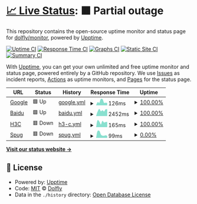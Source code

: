 # [📈 Live Status](https://monitor.cofire.cn): <!--live status--> **🟧 Partial outage**

This repository contains the open-source uptime monitor and status page for [dolfly/monitor](https://mointor.diele.me), powered by [Upptime](https://github.com/upptime/upptime).

[![Uptime CI](https://github.com/dolfly/monitor/workflows/Uptime%20CI/badge.svg)](https://github.com/dolfly/monitor/actions?query=workflow%3A%22Uptime+CI%22)
[![Response Time CI](https://github.com/dolfly/monitor/workflows/Response%20Time%20CI/badge.svg)](https://github.com/dolfly/monitor/actions?query=workflow%3A%22Response+Time+CI%22)
[![Graphs CI](https://github.com/dolfly/monitor/workflows/Graphs%20CI/badge.svg)](https://github.com/dolfly/monitor/actions?query=workflow%3A%22Graphs+CI%22)
[![Static Site CI](https://github.com/dolfly/monitor/workflows/Static%20Site%20CI/badge.svg)](https://github.com/dolfly/monitor/actions?query=workflow%3A%22Static+Site+CI%22)
[![Summary CI](https://github.com/dolfly/monitor/workflows/Summary%20CI/badge.svg)](https://github.com/dolfly/monitor/actions?query=workflow%3A%22Summary+CI%22)

With [Upptime](https://upptime.js.org), you can get your own unlimited and free uptime monitor and status page, powered entirely by a GitHub repository. We use [Issues](https://github.com/dolfly/monitor/issues) as incident reports, [Actions](https://github.com/dolfly/monitor/actions) as uptime monitors, and [Pages](https://monitor.cofire.cn) for the status page.

<!--start: status pages-->
<!-- This summary is generated by Upptime (https://github.com/upptime/upptime) -->
<!-- Do not edit this manually, your changes will be overwritten -->
<!-- prettier-ignore -->
| URL | Status | History | Response Time | Uptime |
| --- | ------ | ------- | ------------- | ------ |
| <img alt="" src="https://icons.duckduckgo.com/ip3/www.google.com.ico" height="13"> [Google](https://www.google.com) | 🟩 Up | [google.yml](https://github.com/dolfly/monitor/commits/HEAD/history/google.yml) | <details><summary><img alt="Response time graph" src="./graphs/google/response-time-week.png" height="20"> 126ms</summary><br><a href="https://monitor.diele.me/history/google"><img alt="Response time 101" src="https://img.shields.io/endpoint?url=https%3A%2F%2Fraw.githubusercontent.com%2Fdolfly%2Fmonitor%2FHEAD%2Fapi%2Fgoogle%2Fresponse-time.json"></a><br><a href="https://monitor.diele.me/history/google"><img alt="24-hour response time 141" src="https://img.shields.io/endpoint?url=https%3A%2F%2Fraw.githubusercontent.com%2Fdolfly%2Fmonitor%2FHEAD%2Fapi%2Fgoogle%2Fresponse-time-day.json"></a><br><a href="https://monitor.diele.me/history/google"><img alt="7-day response time 126" src="https://img.shields.io/endpoint?url=https%3A%2F%2Fraw.githubusercontent.com%2Fdolfly%2Fmonitor%2FHEAD%2Fapi%2Fgoogle%2Fresponse-time-week.json"></a><br><a href="https://monitor.diele.me/history/google"><img alt="30-day response time 102" src="https://img.shields.io/endpoint?url=https%3A%2F%2Fraw.githubusercontent.com%2Fdolfly%2Fmonitor%2FHEAD%2Fapi%2Fgoogle%2Fresponse-time-month.json"></a><br><a href="https://monitor.diele.me/history/google"><img alt="1-year response time 102" src="https://img.shields.io/endpoint?url=https%3A%2F%2Fraw.githubusercontent.com%2Fdolfly%2Fmonitor%2FHEAD%2Fapi%2Fgoogle%2Fresponse-time-year.json"></a></details> | <details><summary><a href="https://monitor.diele.me/history/google">100.00%</a></summary><a href="https://monitor.diele.me/history/google"><img alt="All-time uptime 100.00%" src="https://img.shields.io/endpoint?url=https%3A%2F%2Fraw.githubusercontent.com%2Fdolfly%2Fmonitor%2FHEAD%2Fapi%2Fgoogle%2Fuptime.json"></a><br><a href="https://monitor.diele.me/history/google"><img alt="24-hour uptime 100.00%" src="https://img.shields.io/endpoint?url=https%3A%2F%2Fraw.githubusercontent.com%2Fdolfly%2Fmonitor%2FHEAD%2Fapi%2Fgoogle%2Fuptime-day.json"></a><br><a href="https://monitor.diele.me/history/google"><img alt="7-day uptime 100.00%" src="https://img.shields.io/endpoint?url=https%3A%2F%2Fraw.githubusercontent.com%2Fdolfly%2Fmonitor%2FHEAD%2Fapi%2Fgoogle%2Fuptime-week.json"></a><br><a href="https://monitor.diele.me/history/google"><img alt="30-day uptime 100.00%" src="https://img.shields.io/endpoint?url=https%3A%2F%2Fraw.githubusercontent.com%2Fdolfly%2Fmonitor%2FHEAD%2Fapi%2Fgoogle%2Fuptime-month.json"></a><br><a href="https://monitor.diele.me/history/google"><img alt="1-year uptime 99.99%" src="https://img.shields.io/endpoint?url=https%3A%2F%2Fraw.githubusercontent.com%2Fdolfly%2Fmonitor%2FHEAD%2Fapi%2Fgoogle%2Fuptime-year.json"></a></details>
| <img alt="" src="https://icons.duckduckgo.com/ip3/www.baidu.com.ico" height="13"> [Baidu](https://www.baidu.com) | 🟩 Up | [baidu.yml](https://github.com/dolfly/monitor/commits/HEAD/history/baidu.yml) | <details><summary><img alt="Response time graph" src="./graphs/baidu/response-time-week.png" height="20"> 2452ms</summary><br><a href="https://monitor.diele.me/history/baidu"><img alt="Response time 2142" src="https://img.shields.io/endpoint?url=https%3A%2F%2Fraw.githubusercontent.com%2Fdolfly%2Fmonitor%2FHEAD%2Fapi%2Fbaidu%2Fresponse-time.json"></a><br><a href="https://monitor.diele.me/history/baidu"><img alt="24-hour response time 2890" src="https://img.shields.io/endpoint?url=https%3A%2F%2Fraw.githubusercontent.com%2Fdolfly%2Fmonitor%2FHEAD%2Fapi%2Fbaidu%2Fresponse-time-day.json"></a><br><a href="https://monitor.diele.me/history/baidu"><img alt="7-day response time 2452" src="https://img.shields.io/endpoint?url=https%3A%2F%2Fraw.githubusercontent.com%2Fdolfly%2Fmonitor%2FHEAD%2Fapi%2Fbaidu%2Fresponse-time-week.json"></a><br><a href="https://monitor.diele.me/history/baidu"><img alt="30-day response time 2314" src="https://img.shields.io/endpoint?url=https%3A%2F%2Fraw.githubusercontent.com%2Fdolfly%2Fmonitor%2FHEAD%2Fapi%2Fbaidu%2Fresponse-time-month.json"></a><br><a href="https://monitor.diele.me/history/baidu"><img alt="1-year response time 2141" src="https://img.shields.io/endpoint?url=https%3A%2F%2Fraw.githubusercontent.com%2Fdolfly%2Fmonitor%2FHEAD%2Fapi%2Fbaidu%2Fresponse-time-year.json"></a></details> | <details><summary><a href="https://monitor.diele.me/history/baidu">100.00%</a></summary><a href="https://monitor.diele.me/history/baidu"><img alt="All-time uptime 99.88%" src="https://img.shields.io/endpoint?url=https%3A%2F%2Fraw.githubusercontent.com%2Fdolfly%2Fmonitor%2FHEAD%2Fapi%2Fbaidu%2Fuptime.json"></a><br><a href="https://monitor.diele.me/history/baidu"><img alt="24-hour uptime 100.00%" src="https://img.shields.io/endpoint?url=https%3A%2F%2Fraw.githubusercontent.com%2Fdolfly%2Fmonitor%2FHEAD%2Fapi%2Fbaidu%2Fuptime-day.json"></a><br><a href="https://monitor.diele.me/history/baidu"><img alt="7-day uptime 100.00%" src="https://img.shields.io/endpoint?url=https%3A%2F%2Fraw.githubusercontent.com%2Fdolfly%2Fmonitor%2FHEAD%2Fapi%2Fbaidu%2Fuptime-week.json"></a><br><a href="https://monitor.diele.me/history/baidu"><img alt="30-day uptime 100.00%" src="https://img.shields.io/endpoint?url=https%3A%2F%2Fraw.githubusercontent.com%2Fdolfly%2Fmonitor%2FHEAD%2Fapi%2Fbaidu%2Fuptime-month.json"></a><br><a href="https://monitor.diele.me/history/baidu"><img alt="1-year uptime 99.89%" src="https://img.shields.io/endpoint?url=https%3A%2F%2Fraw.githubusercontent.com%2Fdolfly%2Fmonitor%2FHEAD%2Fapi%2Fbaidu%2Fuptime-year.json"></a></details>
| <img alt="" src="https://icons.duckduckgo.com/ip3/h3c.diele.me.ico" height="13"> [H3C](https://h3c.diele.me) | 🟥 Down | [h3-c.yml](https://github.com/dolfly/monitor/commits/HEAD/history/h3-c.yml) | <details><summary><img alt="Response time graph" src="./graphs/h3-c/response-time-week.png" height="20"> 165ms</summary><br><a href="https://monitor.diele.me/history/h3-c"><img alt="Response time 123" src="https://img.shields.io/endpoint?url=https%3A%2F%2Fraw.githubusercontent.com%2Fdolfly%2Fmonitor%2FHEAD%2Fapi%2Fh3-c%2Fresponse-time.json"></a><br><a href="https://monitor.diele.me/history/h3-c"><img alt="24-hour response time 176" src="https://img.shields.io/endpoint?url=https%3A%2F%2Fraw.githubusercontent.com%2Fdolfly%2Fmonitor%2FHEAD%2Fapi%2Fh3-c%2Fresponse-time-day.json"></a><br><a href="https://monitor.diele.me/history/h3-c"><img alt="7-day response time 165" src="https://img.shields.io/endpoint?url=https%3A%2F%2Fraw.githubusercontent.com%2Fdolfly%2Fmonitor%2FHEAD%2Fapi%2Fh3-c%2Fresponse-time-week.json"></a><br><a href="https://monitor.diele.me/history/h3-c"><img alt="30-day response time 148" src="https://img.shields.io/endpoint?url=https%3A%2F%2Fraw.githubusercontent.com%2Fdolfly%2Fmonitor%2FHEAD%2Fapi%2Fh3-c%2Fresponse-time-month.json"></a><br><a href="https://monitor.diele.me/history/h3-c"><img alt="1-year response time 113" src="https://img.shields.io/endpoint?url=https%3A%2F%2Fraw.githubusercontent.com%2Fdolfly%2Fmonitor%2FHEAD%2Fapi%2Fh3-c%2Fresponse-time-year.json"></a></details> | <details><summary><a href="https://monitor.diele.me/history/h3-c">100.00%</a></summary><a href="https://monitor.diele.me/history/h3-c"><img alt="All-time uptime 100.00%" src="https://img.shields.io/endpoint?url=https%3A%2F%2Fraw.githubusercontent.com%2Fdolfly%2Fmonitor%2FHEAD%2Fapi%2Fh3-c%2Fuptime.json"></a><br><a href="https://monitor.diele.me/history/h3-c"><img alt="24-hour uptime 100.00%" src="https://img.shields.io/endpoint?url=https%3A%2F%2Fraw.githubusercontent.com%2Fdolfly%2Fmonitor%2FHEAD%2Fapi%2Fh3-c%2Fuptime-day.json"></a><br><a href="https://monitor.diele.me/history/h3-c"><img alt="7-day uptime 100.00%" src="https://img.shields.io/endpoint?url=https%3A%2F%2Fraw.githubusercontent.com%2Fdolfly%2Fmonitor%2FHEAD%2Fapi%2Fh3-c%2Fuptime-week.json"></a><br><a href="https://monitor.diele.me/history/h3-c"><img alt="30-day uptime 100.00%" src="https://img.shields.io/endpoint?url=https%3A%2F%2Fraw.githubusercontent.com%2Fdolfly%2Fmonitor%2FHEAD%2Fapi%2Fh3-c%2Fuptime-month.json"></a><br><a href="https://monitor.diele.me/history/h3-c"><img alt="1-year uptime 100.00%" src="https://img.shields.io/endpoint?url=https%3A%2F%2Fraw.githubusercontent.com%2Fdolfly%2Fmonitor%2FHEAD%2Fapi%2Fh3-c%2Fuptime-year.json"></a></details>
| <img alt="" src="https://icons.duckduckgo.com/ip3/spug.diele.me.ico" height="13"> [Spug](https://spug.diele.me) | 🟥 Down | [spug.yml](https://github.com/dolfly/monitor/commits/HEAD/history/spug.yml) | <details><summary><img alt="Response time graph" src="./graphs/spug/response-time-week.png" height="20"> 99ms</summary><br><a href="https://monitor.diele.me/history/spug"><img alt="Response time 131" src="https://img.shields.io/endpoint?url=https%3A%2F%2Fraw.githubusercontent.com%2Fdolfly%2Fmonitor%2FHEAD%2Fapi%2Fspug%2Fresponse-time.json"></a><br><a href="https://monitor.diele.me/history/spug"><img alt="24-hour response time 69" src="https://img.shields.io/endpoint?url=https%3A%2F%2Fraw.githubusercontent.com%2Fdolfly%2Fmonitor%2FHEAD%2Fapi%2Fspug%2Fresponse-time-day.json"></a><br><a href="https://monitor.diele.me/history/spug"><img alt="7-day response time 99" src="https://img.shields.io/endpoint?url=https%3A%2F%2Fraw.githubusercontent.com%2Fdolfly%2Fmonitor%2FHEAD%2Fapi%2Fspug%2Fresponse-time-week.json"></a><br><a href="https://monitor.diele.me/history/spug"><img alt="30-day response time 122" src="https://img.shields.io/endpoint?url=https%3A%2F%2Fraw.githubusercontent.com%2Fdolfly%2Fmonitor%2FHEAD%2Fapi%2Fspug%2Fresponse-time-month.json"></a><br><a href="https://monitor.diele.me/history/spug"><img alt="1-year response time 132" src="https://img.shields.io/endpoint?url=https%3A%2F%2Fraw.githubusercontent.com%2Fdolfly%2Fmonitor%2FHEAD%2Fapi%2Fspug%2Fresponse-time-year.json"></a></details> | <details><summary><a href="https://monitor.diele.me/history/spug">0.00%</a></summary><a href="https://monitor.diele.me/history/spug"><img alt="All-time uptime 6.07%" src="https://img.shields.io/endpoint?url=https%3A%2F%2Fraw.githubusercontent.com%2Fdolfly%2Fmonitor%2FHEAD%2Fapi%2Fspug%2Fuptime.json"></a><br><a href="https://monitor.diele.me/history/spug"><img alt="24-hour uptime 0.00%" src="https://img.shields.io/endpoint?url=https%3A%2F%2Fraw.githubusercontent.com%2Fdolfly%2Fmonitor%2FHEAD%2Fapi%2Fspug%2Fuptime-day.json"></a><br><a href="https://monitor.diele.me/history/spug"><img alt="7-day uptime 0.00%" src="https://img.shields.io/endpoint?url=https%3A%2F%2Fraw.githubusercontent.com%2Fdolfly%2Fmonitor%2FHEAD%2Fapi%2Fspug%2Fuptime-week.json"></a><br><a href="https://monitor.diele.me/history/spug"><img alt="30-day uptime 0.00%" src="https://img.shields.io/endpoint?url=https%3A%2F%2Fraw.githubusercontent.com%2Fdolfly%2Fmonitor%2FHEAD%2Fapi%2Fspug%2Fuptime-month.json"></a><br><a href="https://monitor.diele.me/history/spug"><img alt="1-year uptime 1.00%" src="https://img.shields.io/endpoint?url=https%3A%2F%2Fraw.githubusercontent.com%2Fdolfly%2Fmonitor%2FHEAD%2Fapi%2Fspug%2Fuptime-year.json"></a></details>

<!--end: status pages-->

[**Visit our status website →**](https://monitor.cofire.cn)

## 📄 License

- Powered by: [Upptime](https://github.com/upptime/upptime)
- Code: [MIT](./LICENSE) © [Dolfly](https://diele.me)
- Data in the `./history` directory: [Open Database License](https://opendatacommons.org/licenses/odbl/1-0/)
